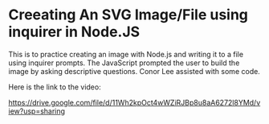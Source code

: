 # Creeating An SVG Image/File using inquirer in Node.JS

 This is to practice creating an image with Node.js and writing it to a file using inquirer prompts. The JavaScript prompted the user to build the image by asking descriptive questions. 
 Conor Lee assisted with some code.

 Here is the link to the video:

 https://drive.google.com/file/d/11Wh2kpOct4wWZiRJBp8u8aA6272l8YMd/view?usp=sharing

 
